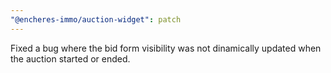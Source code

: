 ```yaml
---
"@encheres-immo/auction-widget": patch
---
```


Fixed a bug where the bid form visibility was not dinamically updated when the auction started or ended.
